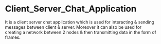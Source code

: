 # Client_Server_Chat_Application
It is a client server chat application which is used for interacting &amp; sending messages between client &amp; server. Moreover it can also be used for creating a network between 2 nodes &amp; then transmitting data in the form of frames.
